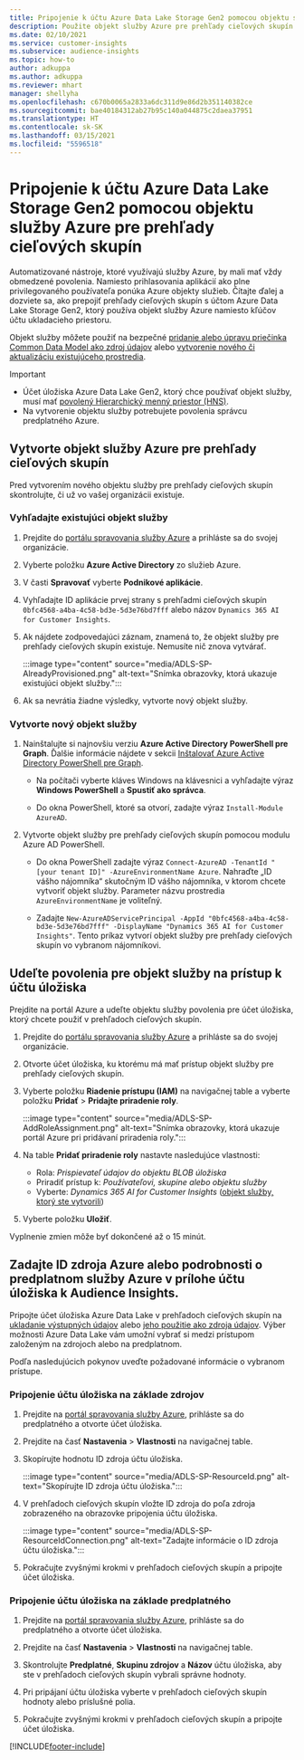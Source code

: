 ```yaml
---
title: Pripojenie k účtu Azure Data Lake Storage Gen2 pomocou objektu služby
description: Použite objekt služby Azure pre prehľady cieľových skupín na pripojenie vlastného Data Lake, keď ho pripájate k prehľadom cieľových skupín.
ms.date: 02/10/2021
ms.service: customer-insights
ms.subservice: audience-insights
ms.topic: how-to
author: adkuppa
ms.author: adkuppa
ms.reviewer: mhart
manager: shellyha
ms.openlocfilehash: c670b0065a2833a6dc311d9e86d2b351140382ce
ms.sourcegitcommit: bae40184312ab27b95c140a044875c2daea37951
ms.translationtype: HT
ms.contentlocale: sk-SK
ms.lasthandoff: 03/15/2021
ms.locfileid: "5596518"
---
```

# <a name="connect-to-an-azure-data-lake-storage-gen2-account-with-an-azure-service-principal-for-audience-insights"></a>Pripojenie k účtu Azure Data Lake Storage Gen2 pomocou objektu služby Azure pre prehľady cieľových skupín

Automatizované nástroje, ktoré využívajú služby Azure, by mali mať vždy obmedzené povolenia. Namiesto prihlasovania aplikácií ako plne privilegovaného používateľa ponúka Azure objekty služieb. Čítajte ďalej a dozviete sa, ako prepojiť prehľady cieľových skupín s účtom Azure Data Lake Storage Gen2, ktorý používa objekt služby Azure namiesto kľúčov účtu ukladacieho priestoru. 

Objekt služby môžete použiť na bezpečné [pridanie alebo úpravu priečinka Common Data Model ako zdroj údajov](connect-common-data-model.md) alebo [vytvorenie nového či aktualizáciu existujúceho prostredia](manage-environments.md#create-an-environment-in-an-existing-organization).

> [!IMPORTANT]
> - Účet úložiska Azure Data Lake Gen2, ktorý chce používať objekt služby, musí mať [povolený Hierarchický menný priestor (HNS)](/azure/storage/blobs/data-lake-storage-namespace).
> - Na vytvorenie objektu služby potrebujete povolenia správcu predplatného Azure.

## <a name="create-azure-service-principal-for-audience-insights"></a>Vytvorte objekt služby Azure pre prehľady cieľových skupín

Pred vytvorením nového objektu služby pre prehľady cieľových skupín skontrolujte, či už vo vašej organizácii existuje.

### <a name="look-for-an-existing-service-principal"></a>Vyhľadajte existujúci objekt služby

1. Prejdite do [portálu spravovania služby Azure](https://portal.azure.com) a prihláste sa do svojej organizácie.

2. Vyberte položku **Azure Active Directory** zo služieb Azure.

3. V časti **Spravovať** vyberte **Podnikové aplikácie**.

4. Vyhľadajte ID aplikácie prvej strany s prehľadmi cieľových skupín `0bfc4568-a4ba-4c58-bd3e-5d3e76bd7fff` alebo názov `Dynamics 365 AI for Customer Insights`.

5. Ak nájdete zodpovedajúci záznam, znamená to, že objekt služby pre prehľady cieľových skupín existuje. Nemusíte nič znova vytvárať.
   
   :::image type="content" source="media/ADLS-SP-AlreadyProvisioned.png" alt-text="Snímka obrazovky, ktorá ukazuje existujúci objekt služby.":::
   
6. Ak sa nevrátia žiadne výsledky, vytvorte nový objekt služby.

### <a name="create-a-new-service-principal"></a>Vytvorte nový objekt služby

1. Nainštalujte si najnovšiu verziu **Azure Active Directory PowerShell pre Graph**. Ďalšie informácie nájdete v sekcii [Inštalovať Azure Active Directory PowerShell pre Graph](/powershell/azure/active-directory/install-adv2).
   - Na počítači vyberte kláves Windows na klávesnici a vyhľadajte výraz **Windows PowerShell** a **Spustiť ako správca**.
   
   - Do okna PowerShell, ktoré sa otvorí, zadajte výraz `Install-Module AzureAD`.

2. Vytvorte objekt služby pre prehľady cieľových skupín pomocou modulu Azure AD PowerShell.
   - Do okna PowerShell zadajte výraz `Connect-AzureAD -TenantId "[your tenant ID]" -AzureEnvironmentName Azure`. Nahraďte „ID vášho nájomníka“ skutočným ID vášho nájomníka, v ktorom chcete vytvoriť objekt služby. Parameter názvu prostredia `AzureEnvironmentName` je voliteľný.
  
   - Zadajte `New-AzureADServicePrincipal -AppId "0bfc4568-a4ba-4c58-bd3e-5d3e76bd7fff" -DisplayName "Dynamics 365 AI for Customer Insights"`. Tento príkaz vytvorí objekt služby pre prehľady cieľových skupín vo vybranom nájomníkovi.  

## <a name="grant-permissions-to-the-service-principal-to-access-the-storage-account"></a>Udeľte povolenia pre objekt služby na prístup k účtu úložiska

Prejdite na portál Azure a udeľte objektu služby povolenia pre účet úložiska, ktorý chcete použiť v prehľadoch cieľových skupín.

1. Prejdite do [portálu spravovania služby Azure](https://portal.azure.com) a prihláste sa do svojej organizácie.

1. Otvorte účet úložiska, ku ktorému má mať prístup objekt služby pre prehľady cieľových skupín.

1. Vyberte položku **Riadenie prístupu (IAM)** na navigačnej table a vyberte položku **Pridať** > **Pridajte priradenie roly**.
   
   :::image type="content" source="media/ADLS-SP-AddRoleAssignment.png" alt-text="Snímka obrazovky, ktorá ukazuje portál Azure pri pridávaní priradenia roly.":::
   
1. Na table **Pridať priradenie roly** nastavte nasledujúce vlastnosti:
   - Rola: *Prispievateľ údajov do objektu BLOB úložiska*
   - Priradiť prístup k: *Používateľovi, skupine alebo objektu služby*
   - Vyberte: *Dynamics 365 AI for Customer Insights* ([objekt služby, ktorý ste vytvorili](#create-a-new-service-principal))

1.  Vyberte položku **Uložiť**.

Vyplnenie zmien môže byť dokončené až o 15 minút.

## <a name="enter-the-azure-resource-id-or-the-azure-subscription-details-in-the-storage-account-attachment-to-audience-insights"></a>Zadajte ID zdroja Azure alebo podrobnosti o predplatnom služby Azure v prílohe účtu úložiska k Audience Insights.

Pripojte účet úložiska Azure Data Lake v prehľadoch cieľových skupín na [ukladanie výstupných údajov](manage-environments.md) alebo [jeho použitie ako zdroja údajov](connect-common-data-service-lake.md). Výber možnosti Azure Data Lake vám umožní vybrať si medzi prístupom založeným na zdrojoch alebo na predplatnom.

Podľa nasledujúcich pokynov uveďte požadované informácie o vybranom prístupe.

### <a name="resource-based-storage-account-connection"></a>Pripojenie účtu úložiska na základe zdrojov

1. Prejdite na [portál spravovania služby Azure](https://portal.azure.com), prihláste sa do predplatného a otvorte účet úložiska.

1. Prejdite na časť **Nastavenia** > **Vlastnosti** na navigačnej table.

1. Skopírujte hodnotu ID zdroja účtu úložiska.

   :::image type="content" source="media/ADLS-SP-ResourceId.png" alt-text="Skopírujte ID zdroja účtu úložiska.":::

1. V prehľadoch cieľových skupín vložte ID zdroja do poľa zdroja zobrazeného na obrazovke pripojenia účtu úložiska.

   :::image type="content" source="media/ADLS-SP-ResourceIdConnection.png" alt-text="Zadajte informácie o ID zdroja účtu úložiska.":::   
   
1. Pokračujte zvyšnými krokmi v prehľadoch cieľových skupín a pripojte účet úložiska.

### <a name="subscription-based-storage-account-connection"></a>Pripojenie účtu úložiska na základe predplatného

1. Prejdite na [portál spravovania služby Azure](https://portal.azure.com), prihláste sa do predplatného a otvorte účet úložiska.

1. Prejdite na časť **Nastavenia** > **Vlastnosti** na navigačnej table.

1. Skontrolujte **Predplatné**, **Skupinu zdrojov** a **Názov** účtu úložiska, aby ste v prehľadoch cieľových skupín vybrali správne hodnoty.

1. Pri pripájaní účtu úložiska vyberte v prehľadoch cieľových skupín hodnoty alebo príslušné polia.
   
1. Pokračujte zvyšnými krokmi v prehľadoch cieľových skupín a pripojte účet úložiska.


[!INCLUDE[footer-include](../includes/footer-banner.md)]